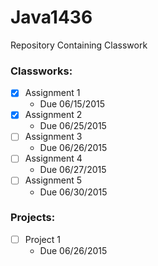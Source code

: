 # Java1436
Repository Containing Classwork

### Classworks:
- [x] Assignment 1
  - Due 06/15/2015
- [x] Assignment 2
  - Due 06/25/2015
- [ ] Assignment 3
  - Due 06/26/2015
- [ ] Assignment 4
  - Due 06/27/2015
- [ ] Assignment 5
  - Due 06/30/2015

### Projects:
- [ ] Project 1
  - Due 06/26/2015
